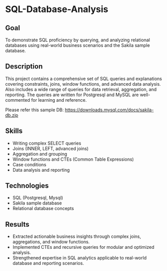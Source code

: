 # SQL-Database-Analysis
## Goal 
To demonstrate SQL proficiency by querying, and analyzing relational databases using real-world business scenarios and the Sakila sample database.

## Description
This project contains a comprehensive set of SQL queries and explanations covering constraints, joins, window functions, and advanced data analysis. Also includes a wide range of queries for data retrieval, aggregation, and reporting. The queries are written for Postgresql and MySQL are well-commented for learning and reference.

Please refer this sample DB: https://downloads.mysql.com/docs/sakila-db.zip

## Skills
- Writing complex SELECT queries
- Joins (INNER, LEFT, advanced joins)
- Aggregation and grouping
- Window functions and CTEs (Common Table Expressions)
- Case conditions
- Data analysis and reporting

## Technologies
- SQL (Postgresql, Mysql)
- Sakila sample database
- Relational database concepts
  
## Results
- Extracted actionable business insights through complex joins, aggregations, and window functions.
- Implemented CTEs and recursive queries for modular and optimized analysis.
- Strengthened expertise in SQL analytics applicable to real-world database and reporting scenarios.

